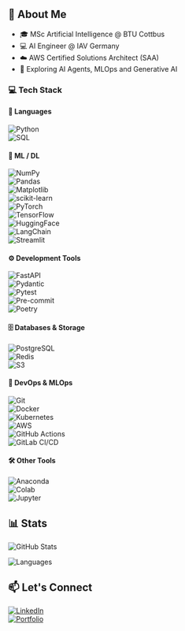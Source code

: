 ## 🧠 About Me
- 🎓 MSc Artificial Intelligence @ BTU Cottbus  
- 💻 AI Engineer @ IAV Germany  
- ☁️ AWS Certified Solutions Architect (SAA)
- 🤖 Exploring AI Agents, MLOps and Generative AI 

### 💻 Tech Stack  

#### 📝 Languages  
![Python](https://img.shields.io/badge/Python-3776AB?style=for-the-badge&logo=python&logoColor=white)  
![SQL](https://img.shields.io/badge/SQL-003B57?style=for-the-badge&logo=postgresql&logoColor=white)  

#### 🤖 ML / DL  
![NumPy](https://img.shields.io/badge/NumPy-013243?style=for-the-badge&logo=numpy&logoColor=white)  
![Pandas](https://img.shields.io/badge/Pandas-150458?style=for-the-badge&logo=pandas&logoColor=white)  
![Matplotlib](https://img.shields.io/badge/Matplotlib-ffffff?style=for-the-badge&logo=plotly&logoColor=black)  
![scikit-learn](https://img.shields.io/badge/scikit--learn-F7931E?style=for-the-badge&logo=scikit-learn&logoColor=white)  
![PyTorch](https://img.shields.io/badge/PyTorch-EE4C2C?style=for-the-badge&logo=pytorch&logoColor=white)  
![TensorFlow](https://img.shields.io/badge/TensorFlow-FF6F00?style=for-the-badge&logo=TensorFlow&logoColor=white)  
![HuggingFace](https://img.shields.io/badge/HuggingFace-FFD21E?style=for-the-badge&logo=huggingface&logoColor=black)  
![LangChain](https://img.shields.io/badge/LangChain-0E83CD?style=for-the-badge&logo=chainlink&logoColor=white)  
![Streamlit](https://img.shields.io/badge/Streamlit-FF4B4B?style=for-the-badge&logo=Streamlit&logoColor=white)  

#### ⚙️ Development Tools  
![FastAPI](https://img.shields.io/badge/FastAPI-009688?style=for-the-badge&logo=fastapi&logoColor=white)  
![Pydantic](https://img.shields.io/badge/Pydantic-E92063.svg?style=flat-square&logo=Pydantic&logoColor=white)  
![Pytest](https://img.shields.io/badge/Pytest-0A9EDC.svg?style=flat-square&logo=Pytest&logoColor=white)  
![Pre-commit](https://img.shields.io/badge/Pre--commit-FAB040.svg?style=flat-square&logo=pre-commit&logoColor=black)  
![Poetry](https://img.shields.io/badge/Poetry-60A5FA.svg?style=flat-square&logo=Poetry&logoColor=white)  

#### 🗄️ Databases & Storage  
![PostgreSQL](https://img.shields.io/badge/PostgreSQL-316192?style=for-the-badge&logo=postgresql&logoColor=white)  
![Redis](https://img.shields.io/badge/Redis-DC382D.svg?style=flat-square&logo=Redis&logoColor=white)  
![S3](https://img.shields.io/badge/S3-569A31.svg?style=flat-square&logo=Amazon-S3&logoColor=white)  

#### 🚀 DevOps & MLOps  
![Git](https://img.shields.io/badge/Git-F05032?style=for-the-badge&logo=git&logoColor=white)  
![Docker](https://img.shields.io/badge/Docker-2496ED?style=for-the-badge&logo=docker&logoColor=white)  
![Kubernetes](https://img.shields.io/badge/Kubernetes-326CE5?style=for-the-badge&logo=kubernetes&logoColor=white)  
![AWS](https://img.shields.io/badge/AWS-FF9900?style=for-the-badge&logo=amazonaws&logoColor=white)  
![GitHub Actions](https://img.shields.io/badge/-GitHub%20Actions-2088FF?logoColor=white&style=flat-square&logo=GItHub-Actions)  
![GitLab CI/CD](https://img.shields.io/badge/GitLab%20CI%2FCD-FC6D26?style=flat-square&logo=gitlab&logoColor=white)  

#### 🛠 Other Tools  
![Anaconda](https://img.shields.io/badge/Conda-44A833.svg?style=flat-square&logo=Anaconda&logoColor=white)  
![Colab](https://img.shields.io/badge/Colab-F9AB00.svg?style=flat-square&logo=Google-Colab&logoColor=white)  
![Jupyter](https://img.shields.io/badge/Jupyter-F37626.svg?style=flat-square&logo=Jupyter&logoColor=white)  


## 📊 Stats
![GitHub Stats](https://github-readme-stats.vercel.app/api?username=Rithub14&show_icons=true&count_private=true&include_all_commits=true&theme=default&custom_title=GitHub%20Stats&line_height=24&hide_rank=true&hide_title=false&hide=contribs&card_width=400)

![Languages](https://github-readme-stats.vercel.app/api/top-langs/?username=Rithub14&layout=compact&hide=jupyter%20notebook&theme=default&custom_title=Top%20Languages&langs_count=4&card_width=400)

## 📫 Let's Connect  
[![LinkedIn](https://img.shields.io/badge/LinkedIn-blue?style=flat&logo=linkedin)](https://www.linkedin.com/in/rizwan-aslam-cs/)  
[![Portfolio](https://img.shields.io/badge/Portfolio-000?style=flat&logo=vercel&logoColor=white)](https://rizwan-aslam.netlify.app/)

